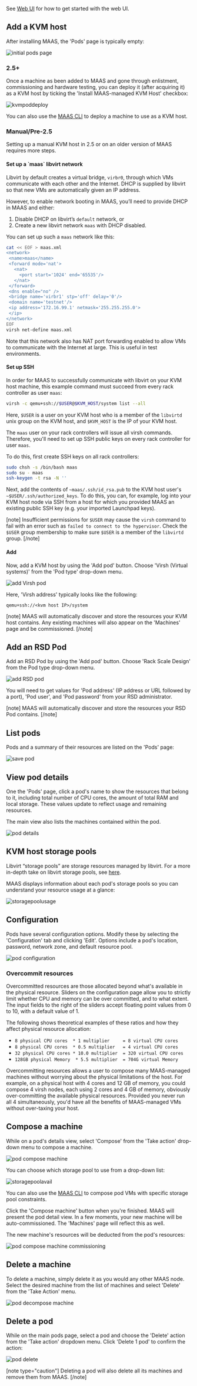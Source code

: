 See [Web UI](installconfig-webui.md) for how to get started with the web UI.

<h2 id="heading--add-a-kvm-host">Add a KVM host</h2>

After installing MAAS, the 'Pods' page is typically empty:

![initial pods page](../media/manage-kvm-pods__2.5_pod-initial-page.png)

<h3 id="heading--25">2.5+</h3>

Once a machine as been added to MAAS and gone through enlistment, commissioning and hardware testing, you can deploy it (after acquiring it) as a KVM host by ticking the 'Install MAAS-managed KVM Host' checkbox:

![kvmpoddeploy](../media/manage-kvm-pods__2.5_kvm-pod-deploy.png)

You can also use the [MAAS CLI](manage-cli-common.md#heading--deploy-a-node) to deploy a machine to use as a KVM host.

<h3 id="heading--manualpre-25">Manual/Pre-2.5</h3>

Setting up a manual KVM host in 2.5 or on an older version of MAAS requires more steps.

<h4 id="heading--set-up-a-maas-libvirt-network">Set up a `maas` libvirt network</h4>

Libvirt by default creates a virtual bridge, `virbr0`, through which VMs communicate with each other and the Internet. DHCP is supplied by libvirt so that new VMs are automatically given an IP address.

However, to enable network booting in MAAS, you’ll need to provide DHCP in MAAS and either:

1.  Disable DHCP on libvirt’s `default` network, or
2.  Create a new libvirt network `maas` with DHCP disabled.

You can set up such a `maas` network like this:

``` bash
cat << EOF > maas.xml
<network>
 <name>maas</name>
 <forward mode='nat'>
   <nat>
     <port start='1024' end='65535'/>
   </nat>
 </forward>
 <dns enable="no" />
 <bridge name='virbr1' stp='off' delay='0'/>
 <domain name='testnet'/>
 <ip address='172.16.99.1' netmask='255.255.255.0'>
 </ip>
</network>
EOF
virsh net-define maas.xml
```

Note that this network also has NAT port forwarding enabled to allow VMs to communicate with the Internet at large. This is useful in test environments.

<h4 id="heading--set-up-ssh">Set up SSH</h4>

In order for MAAS to successfully communicate with libvirt on your KVM host machine, this example command must succeed from every rack controller as user `maas`:

``` bash
virsh -c qemu+ssh://$USER@$KVM_HOST/system list --all
```

Here, `$USER` is a user on your KVM host who is a member of the `libvirtd` unix group on the KVM host, and `$KVM_HOST` is the IP of your KVM host.

The `maas` user on your rack controllers will issue all virsh commands. Therefore, you'll need to set up SSH public keys on every rack controller for user `maas`.

To do this, first create SSH keys on all rack controllers:

``` bash
sudo chsh -s /bin/bash maas
sudo su - maas
ssh-keygen -t rsa -N ''
```

Next, add the contents of `~maas/.ssh/id_rsa.pub` to the KVM host user's `~$USER/.ssh/authorized_keys`. To do this, you can, for example, log into your KVM host node via SSH from a host for which you provided MAAS an existing public SSH key (e.g. your imported Launchpad keys).

[note]
Insufficient permissions for `$USER` may cause the `virsh` command to fail with an error such as `failed to connect to the hypervisor`. Check the `$USER` group membership to make sure `$USER` is a member of the `libvirtd` group.
[/note]

<h4 id="heading--add">Add</h4>

Now, add a KVM host by using the 'Add pod' button. Choose 'Virsh (Virtual systems)' from the 'Pod type' drop-down menu.

![add Virsh pod](../media/manage-kvm-pods__2.5_pod-add-virsh.png)

Here, 'Virsh address' typically looks like the following:

``` no-highlight
qemu+ssh://<kvm host IP>/system
```

[note]
MAAS will automatically discover and store the resources your KVM host contains. Any existing machines will also appear on the 'Machines' page and be commissioned.
[/note]

<h2 id="heading--add-an-rsd-pod">Add an RSD Pod</h2>

Add an RSD Pod by using the 'Add pod' button. Choose 'Rack Scale Design' from the Pod type drop-down menu.

![add RSD pod](../media/nodes-comp-hw__2.4_pod-add-rsd.png)

You will need to get values for 'Pod address' (IP address or URL followed by a port), 'Pod user', and 'Pod password' from your RSD administrator.

[note]
MAAS will automatically discover and store the resources your RSD Pod contains.
[/note]

<h2 id="heading--list-pods">List pods</h2>

Pods and a summary of their resources are listed on the 'Pods' page:

![save pod](../media/manage-kvm-pods__2.5_pod-list.png)

<h2 id="heading--view-pod-details">View pod details</h2>

One the 'Pods' page, click a pod's name to show the resources that belong to it, including total number of CPU cores, the amount of total RAM and local storage. These values update to reflect usage and remaining resources.

The main view also lists the machines contained within the pod.

![pod details](../media/manage-kvm-pods__2.5_pod-details.png)

<h2 id="heading--kvm-host-storage-pools">KVM host storage pools</h2>

Libvirt “storage pools” are storage resources managed by libvirt. For a more in-depth take on libvirt storage pools, see [here](https://libvirt.org/storage.html).

MAAS displays information about each pod's storage pools so you can understand your resource usage at a glance:

![storagepoolusage](../media/manage-kvm-pods__2.5_libvirt_storage_usage.png)

<h2 id="heading--configuration">Configuration</h2>

Pods have several configuration options. Modify these by selecting the 'Configuration' tab and clicking 'Edit'. Options include a pod's location, password, network zone, and default resource pool.

![pod configuration](../media/manage-kvm-pods__2.5_pod-compose-config.png)

<h3 id="heading--overcommit-resources">Overcommit resources</h3>

Overcommitted resources are those allocated beyond what's available in the physical resource. Sliders on the configuration page allow you to strictly limit whether CPU and memory can be over committed, and to what extent. The input fields to the right of the sliders accept floating point values from 0 to 10, with a default value of 1.

The following shows theoretical examples of these ratios and how they affect physical resource allocation:

-   `8 physical CPU cores  * 1 multiplier     = 8 virtual CPU cores`
-   `8 physical CPU cores  * 0.5 multiplier   = 4 virtual CPU cores`
-   `32 physical CPU cores * 10.0 multiplier  = 320 virtual CPU cores`
-   `128GB physical Memory  * 5.5 multiplier  = 704G virtual Memory`

Overcommitting resources allows a user to compose many MAAS-managed machines without worrying about the physical limitations of the host. For example, on a physical host with 4 cores and 12 GB of memory, you could compose 4 virsh nodes, each using 2 cores and 4 GB of memory, obviously over-committing the available physical resources. Provided you never run all 4 simultaneously, you'd have all the benefits of MAAS-managed VMs without over-taxing your host.

<h2 id="heading--compose-a-machine">Compose a machine</h2>

While on a pod's details view, select 'Compose' from the 'Take action' drop-down menu to compose a machine.

![pod compose machine](../media/manage-kvm-pods__2.5_pod-compose-machine.png)

You can choose which storage pool to use from a drop-down list:

![storagepoolavail](../media/manage-kvm-pods__2.5_libvirt_storage.png)

You can also use the [MAAS CLI](manage-cli-comp-hw.md#compose-pod-machines) to compose pod VMs with specific storage pool constraints.

Click the 'Compose machine' button when you're finished. MAAS will present the pod detail view. In a few moments, your new machine will be auto-commissioned. The 'Machines' page will reflect this as well.

The new machine's resources will be deducted from the pod's resources:

![pod compose machine commissioning](../media/manage-kvm-pods__2.5_pod-compose-machine-commissioning.png)

<h2 id="heading--delete-a-machine">Delete a machine</h2>

To delete a machine, simply delete it as you would any other MAAS node. Select the desired machine from the list of machines and select 'Delete' from the 'Take Action' menu.

![pod decompose machine](../media/manage-kvm-pods__2.5_pod-decompose-machine.png)

<h2 id="heading--delete-a-pod">Delete a pod</h2>

While on the main pods page, select a pod and choose the 'Delete' action from the 'Take action' dropdown menu. Click 'Delete 1 pod' to confirm the action:

![pod delete](../media/manage-kvm-pods__2.5_pod-delete.png)

[note type="caution"]
Deleting a pod will also delete all its machines and remove them from MAAS.
[/note]

<!-- LINKS -->

